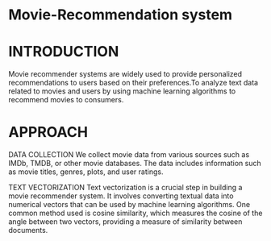 # Movie-Recommendation system

# INTRODUCTION
Movie recommender systems are widely used to provide personalized recommendations to users based on their preferences.To analyze text data related to movies and users by using machine learning algorithms to recommend movies to consumers.

# APPROACH

DATA COLLECTION
We collect movie data from various sources such as IMDb, TMDB, or other movie databases. The data includes information such as movie titles, genres, plots, and user ratings.

TEXT VECTORIZATION
Text vectorization is a crucial step in building a movie recommender system. It involves converting textual data into numerical vectors that can be used by machine learning algorithms. One common method used is cosine similarity, which measures the cosine of the angle between two vectors, providing a measure of similarity between documents.

